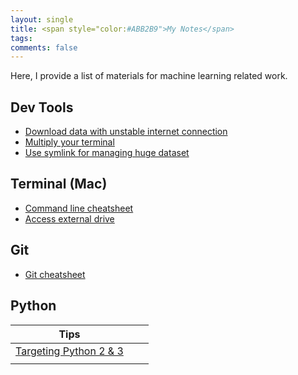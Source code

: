 ```yaml
---
layout: single
title: <span style="color:#ABB2B9">My Notes</span>
tags: 
comments: false
---
```


Here, I provide a list of materials for machine learning related work.


## Dev Tools<!--(https://github.com/upengareri/fastai_part1/tree/master/tools)-->
* [Download data with unstable internet connection](https://github.com/upengareri/fastai_part1/blob/master/tools/download_data_curlwget.md)
* [Multiply your terminal](https://github.com/upengareri/fastai_part1/blob/master/tools/basics_of_tmux.md)
* [Use symlink for managing huge dataset](https://github.com/upengareri/fastai_part1/blob/master/tools/symlink.md)


## Terminal (Mac)
* [Command line cheatsheet](https://github.com/upengareri/data_science/blob/master/notes/terminal/command_line_cheats.md)
* [Access external drive](access_external_drive)

## Git
* [Git cheatsheet](git_cheatsheet)


## Python

|Tips | | |
|-|-|-|
|[Targeting Python 2 & 3](python/targeting_python_2_3)|  |
|  |  |
